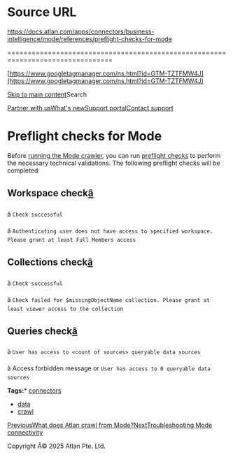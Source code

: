 # Source URL
https://docs.atlan.com/apps/connectors/business-intelligence/mode/references/preflight-checks-for-mode

================================================================================

<!--
canonical: https://docs.atlan.com/apps/connectors/business-intelligence/mode/references/preflight-checks-for-mode
link-alternate: https://docs.atlan.com/apps/connectors/business-intelligence/mode/references/preflight-checks-for-mode
meta-description: Before [running the Mode crawler](/apps/connectors/business-intelligence/mode/how-tos/crawl-mode), you can run [preflight checks](/product/connections/co.
meta-docsearch:docusaurus_tag: docs-default-current
meta-docsearch:language: en
meta-docsearch:version: current
meta-docusaurus_locale: en
meta-docusaurus_tag: docs-default-current
meta-docusaurus_version: current
meta-generator: Docusaurus v3.8.1
meta-og-description: Before [running the Mode crawler](/apps/connectors/business-intelligence/mode/how-tos/crawl-mode), you can run [preflight checks](/product/connections/co.
meta-og-locale: en
meta-og-title: Preflight checks for Mode | Atlan Documentation
meta-og-url: https://docs.atlan.com/apps/connectors/business-intelligence/mode/references/preflight-checks-for-mode
meta-twitter:card: summary_large_image
meta-viewport: width=device-width,initial-scale=1
title: Preflight checks for Mode | Atlan Documentation
-->

[https://www.googletagmanager.com/ns.html?id=GTM-TZTFMW4J](https://www.googletagmanager.com/ns.html?id=GTM-TZTFMW4J)

[Skip to main content](#__docusaurus_skipToContent_fallback)Search

[Partner with us](https://docs.google.com/forms/d/e/1FAIpQLScuAIhCm2GS7YFstrOjawbP8J7PUmOynQo7wI2yGCcCyEcVSw/viewform)[What's new](https://shipped.atlan.com/)[Support portal](https://atlan.zendesk.com/auth/v2/login/signin?return_to=https%3A%2F%2Fatlan.zendesk.com%2Fhc%2Fen-us&theme=hc&locale=en-us&brand_id=1900000425113&auth_origin=1900000425113%2Cfalse%2Ctrue)[Contact support](/support/submit-request)

Preflight checks for Mode
=========================

Before [running the Mode crawler](/apps/connectors/business-intelligence/mode/how-tos/crawl-mode), you can run [preflight checks](/product/connections/concepts/what-are-preflight-checks) to perform the necessary technical validations. The following preflight checks will be completed:

Workspace check[â](#workspace-check "Direct link to Workspace check")
-----------------------------------------------------------------------

â `Check successful`

â `Authenticating user does not have access to specified workspace. Please grant at least Full Members access`

Collections check[â](#collections-check "Direct link to Collections check")
-----------------------------------------------------------------------------

â `Check successful`

â `Check failed for $missingObjectName collection. Please grant at least viewer access to the collection`

Queries check[â](#queries-check "Direct link to Queries check")
-----------------------------------------------------------------

â `User has access to <count of sources> queryable data sources`

â Access forbidden message or `User has access to 0 queryable data sources`

**Tags:*** [connectors](/tags/connectors)
* [data](/tags/data)
* [crawl](/tags/crawl)

[PreviousWhat does Atlan crawl from Mode?](/apps/connectors/business-intelligence/mode/references/what-does-atlan-crawl-from-mode)[NextTroubleshooting Mode connectivity](/apps/connectors/business-intelligence/mode/troubleshooting/troubleshooting-mode-connectivity)

Copyright Â© 2025 Atlan Pte. Ltd.

